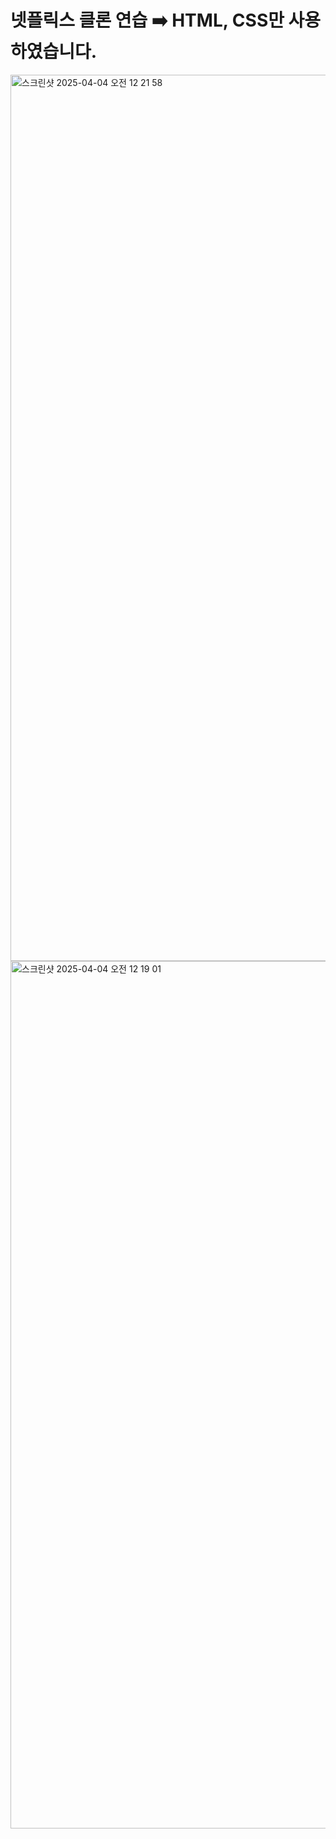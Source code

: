 # 넷플릭스 클론 연습 ➡️ HTML, CSS만 사용하였습니다.
<img width="1418" alt="스크린샷 2025-04-04 오전 12 21 58" src="https://github.com/user-attachments/assets/b6bd158c-f36e-4df5-aff3-7ceadbe827e5" />
<img width="1388" alt="스크린샷 2025-04-04 오전 12 19 01" src="https://github.com/user-attachments/assets/07e95038-11d9-44f9-ae89-f29967c83f3b" />
